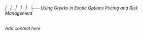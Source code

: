 ###### |   |   |   |   |   ├── Using Greeks in Exotic Options Pricing and Risk Management

*Add content here*